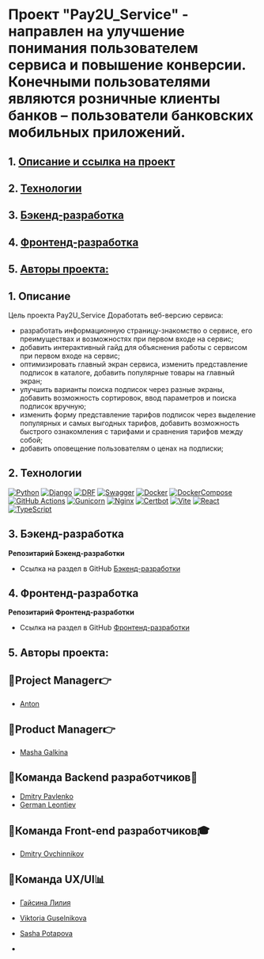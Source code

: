 # Проект "Pay2U_Service" - направлен на улучшение понимания пользователем сервиса и повышение конверсии. Конечными пользователями являются розничные клиенты банков – пользователи банковских мобильных приложений.

## 1. [Описание и ссылка на проект](#1)
## 2. [Технологии](#2)
## 3. [Бэкенд-разработка](#3)
## 4. [Фронтенд-разработка](#4)
## 5. [Авторы проекта:](#5)


## 1. Описание  <a id=1></a>

Цель проекта Pay2U_Service
Доработать веб-версию сервиса:
- разработать информационную страницу-знакомство о сервисе, его преимуществах и
возможностях при первом входе на сервис;
- добавить интерактивный гайд для объяснения работы с сервисом при первом входе на
сервис;
- оптимизировать главный экран сервиса, изменить представление подписок в каталоге,
добавить популярные товары на главный экран;
- улучшить варианты поиска подписок через разные экраны, добавить возможность
сортировок, ввод параметров и поиска подписок вручную;
- изменить форму представление тарифов подписок через выделение популярных и самых
выгодных тарифов, добавить возможность быстрого ознакомления с тарифами и
сравнения тарифов между собой;
- добавить оповещение пользователям о ценах на подписки;


## 2. Технологии  <a id=2></a>

[![Python](https://img.shields.io/badge/Python-%203.10-blue?style=flat-square&logo=Python)](https://www.python.org/)
[![Django](https://img.shields.io/badge/Django-%203.2.18-blue?style=flat-square&logo=django)](https://www.djangoproject.com/)
[![DRF](https://img.shields.io/badge/DjangoRESTFramework-%203.14.0-blue?style=flat-square&logo=django)](https://www.django-rest-framework.org/)
[![Swagger](https://img.shields.io/badge/Swagger-%201.21.7-blue?style=flat-square&logo=swagger)](https://swagger.io/)
[![Docker](https://img.shields.io/badge/Docker-%2024.0.5-blue?style=flat-square&logo=docker)](https://www.docker.com/)
[![DockerCompose](https://img.shields.io/badge/Docker_Compose-%202.21.0-blue?style=flat-square&logo=docsdotrs)](https://docs.docker.com/compose/)
[![GitHub Actions](https://img.shields.io/badge/GitHub_Actions-%20-blue?style=flat-square&logo=githubactions)](https://github.com/features/actions)
[![Gunicorn](https://img.shields.io/badge/Gunicorn-%2020.0.4-blue?style=flat-square&logo=gunicorn)](https://gunicorn.org/)
[![Nginx](https://img.shields.io/badge/Nginx-%201.22.1-blue?style=flat-square&logo=nginx)](https://www.nginx.com/)
[![Certbot](https://img.shields.io/badge/certbot-%202.7.3-blue?style=flat-square&logo=letsencrypt)](https://certbot.eff.org/)
[![Vite](https://img.shields.io/badge/Vite-%20-blue?style=flat-square&logo=vite)](https://vitejs.dev/)
[![React](https://img.shields.io/badge/React-%20-blue?style=flat-square&logo=react)](https://react.dev/)
[![TypeScript](https://img.shields.io/badge/TypeScript-%20-blue?style=flat-square&logo=typescript)](https://www.typescriptlang.org/)




## 3. Бэкенд-разработка <a id=3></a>
**Репозитарий Бэкенд-разработки**
- Ссылка на раздел в GitHub [Бэкенд-разработки](https://github.com/DPavlen/Pay2U_Service)

## 4. Фронтенд-разработка <a id=4></a>
**Репозитарий Фронтенд-разработки**
- Ссылка на раздел в GitHub [Фронтенд-разработки](https://github.com/Maestr1/pay2u_hackathon_frontend)



## 5. Авторы проекта: <a id=5></a>

## 👑Project Manager👉
+ [Anton]()

## 👑Product Manager👉
+ [Masha Galkina]()

## 🤝Команда Backend разработчиков🚀
+ [Dmitry Pavlenko](https://github.com/DPavlen)
+ [German Leontiev](https://github.com/Leontiev93)

## 💪Команда Front-end разработчиков🎓 
+ [Dmitry Ovchinnikov](https://github.com/Maestr1)
 
## 💎Команда UX/UI📊
+ [Гайсина Лилия]()
+ [Viktoria Guselnikova]()
+ [Sasha Potapova]()

+ 
